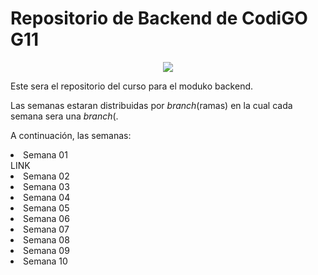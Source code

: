 # Repositorio de Backend de CodiGO G11

<p align="center">

<img src="https://assets.website-files.com/624b2bd5b7be89e20392d489/624b37b08ca87609798e03a6_codigo-logo-blanco.svg">


</p>

Este sera el repositorio del curso para el moduko backend.

Las semanas estaran distribuidas por _branch_(ramas) en la cual cada semana sera una _branch_(.

A continuación, las semanas:

<li>Semana 01</li> <a ref="www.google.com">LINK</a>
<li>Semana 02</li>
<li>Semana 03</li>
<li>Semana 04</li>
<li>Semana 05</li>
<li>Semana 06</li>
<li>Semana 07</li>
<li>Semana 08</li>
<li>Semana 09</li>
<li>Semana 10</li>